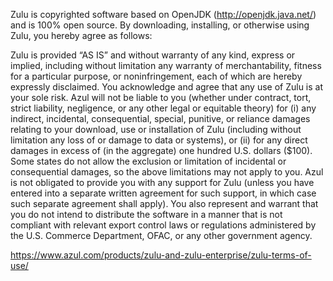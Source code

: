 

Zulu is copyrighted software based on OpenJDK (http://openjdk.java.net/) and is 100% open source.
By downloading, installing, or otherwise using Zulu, you hereby agree as follows:

Zulu is provided “AS IS” and without warranty of any kind, express or implied, including without limitation any
warranty of merchantability, fitness for a particular purpose, or noninfringement, each of which are hereby
expressly disclaimed. You acknowledge and agree that any use of Zulu is at your sole risk. Azul will not be liable
to you (whether under contract, tort, strict liability, negligence, or any other legal or equitable theory) for
(i) any indirect, incidental, consequential, special, punitive, or reliance damages relating to your download, use
or installation of Zulu (including without limitation any loss of or damage to data or systems), or
(ii) for any direct damages in excess of (in the aggregate) one hundred U.S. dollars ($100).
Some states do not allow the exclusion or limitation of incidental or consequential damages, so the above
limitations may not apply to you. Azul is not obligated to provide you with any support for Zulu (unless you have
entered into a separate written agreement for such support, in which case such separate agreement shall apply).
You also represent and warrant that you do not intend to distribute the software in a manner that is not compliant
with relevant export control laws or regulations administered by the U.S. Commerce Department, OFAC, or any other
government agency.

https://www.azul.com/products/zulu-and-zulu-enterprise/zulu-terms-of-use/
